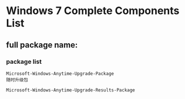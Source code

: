 # Windows 7 Complete Components List

## full package name:

### package list 

    Microsoft-Windows-Anytime-Upgrade-Package         
    随时升级包

    Microsoft-Windows-Anytime-Upgrade-Results-Package

